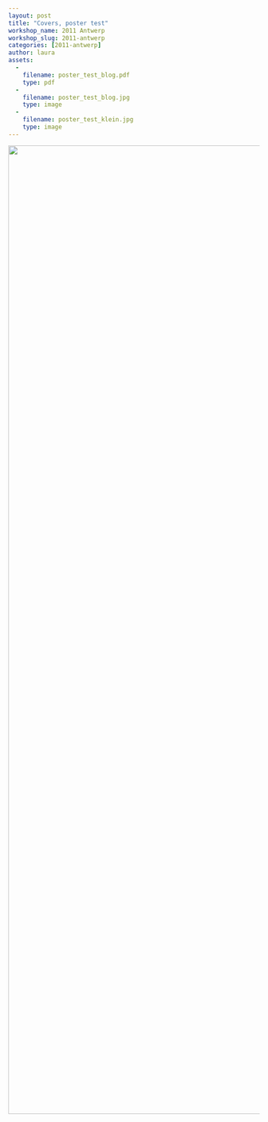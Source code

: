 ```yaml
---
layout: post
title: "Covers, poster test"
workshop_name: 2011 Antwerp
workshop_slug: 2011-antwerp
categories: [2011-antwerp]
author: laura 
assets:
  -
    filename: poster_test_blog.pdf
    type: pdf
  -
    filename: poster_test_blog.jpg
    type: image
  -
    filename: poster_test_klein.jpg
    type: image
---
```

<a href="http://workshops.nodebox.net/2011-1/wp-content/uploads/2011/03/poster_test_klein.jpg"><img class="alignnone size-full wp-image-197" src="http://workshops.nodebox.net/2011-1/wp-content/uploads/2011/03/poster_test_klein.jpg" alt="" width="1322" height="1942" /></a>
